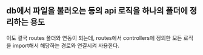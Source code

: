 ## db에서 파일을 불러오는 등의 api 로직을 하나의 폴더에 정리하는 용도

이도 결국 routes 폴더와 연동이 되는데, routes에서 controllers에 정의한 모든 로직을 import해서 해당하는 경로와 연결시켜 사용한다.
